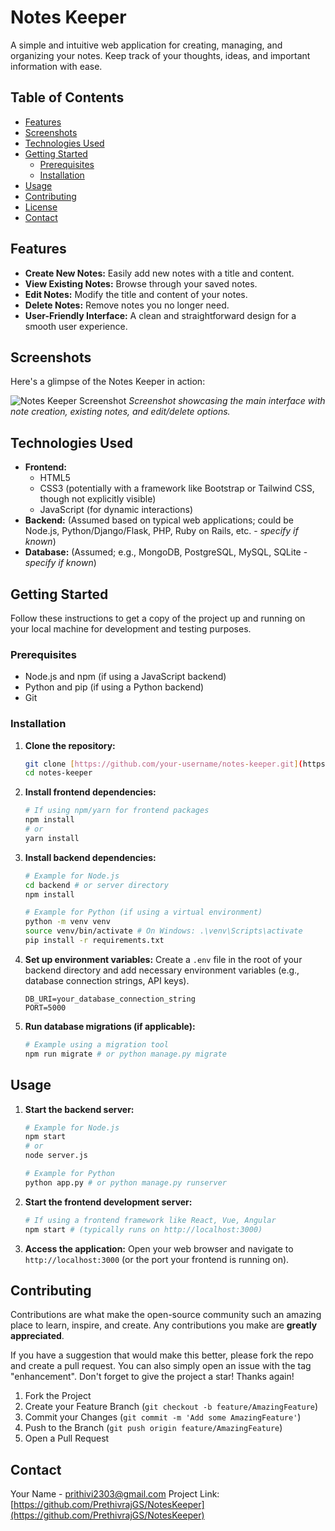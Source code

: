 # Notes Keeper

A simple and intuitive web application for creating, managing, and organizing your notes. Keep track of your thoughts, ideas, and important information with ease.

## Table of Contents

- [Features](#features)
- [Screenshots](#screenshots)
- [Technologies Used](#technologies-used)
- [Getting Started](#getting-started)
  - [Prerequisites](#prerequisites)
  - [Installation](#installation)
- [Usage](#usage)
- [Contributing](#contributing)
- [License](#license)
- [Contact](#contact)

## Features

* **Create New Notes:** Easily add new notes with a title and content.
* **View Existing Notes:** Browse through your saved notes.
* **Edit Notes:** Modify the title and content of your notes.
* **Delete Notes:** Remove notes you no longer need.
* **User-Friendly Interface:** A clean and straightforward design for a smooth user experience.

## Screenshots

Here's a glimpse of the Notes Keeper in action:

![Notes Keeper Screenshot]("Screenshot-2025-07-31-124307.png")
*Screenshot showcasing the main interface with note creation, existing notes, and edit/delete options.*

## Technologies Used

* **Frontend:**
    * HTML5
    * CSS3 (potentially with a framework like Bootstrap or Tailwind CSS, though not explicitly visible)
    * JavaScript (for dynamic interactions)
* **Backend:** (Assumed based on typical web applications; could be Node.js, Python/Django/Flask, PHP, Ruby on Rails, etc. - *specify if known*)
* **Database:** (Assumed; e.g., MongoDB, PostgreSQL, MySQL, SQLite - *specify if known*)

## Getting Started

Follow these instructions to get a copy of the project up and running on your local machine for development and testing purposes.

### Prerequisites

* Node.js and npm (if using a JavaScript backend)
* Python and pip (if using a Python backend)
* Git

### Installation

1.  **Clone the repository:**
    ```bash
    git clone [https://github.com/your-username/notes-keeper.git](https://github.com/your-username/notes-keeper.git)
    cd notes-keeper
    ```
2.  **Install frontend dependencies:**
    ```bash
    # If using npm/yarn for frontend packages
    npm install
    # or
    yarn install
    ```
3.  **Install backend dependencies:**
    ```bash
    # Example for Node.js
    cd backend # or server directory
    npm install
    
    # Example for Python (if using a virtual environment)
    python -m venv venv
    source venv/bin/activate # On Windows: .\venv\Scripts\activate
    pip install -r requirements.txt
    ```
4.  **Set up environment variables:**
    Create a `.env` file in the root of your backend directory and add necessary environment variables (e.g., database connection strings, API keys).
    ```
    DB_URI=your_database_connection_string
    PORT=5000
    ```
5.  **Run database migrations (if applicable):**
    ```bash
    # Example using a migration tool
    npm run migrate # or python manage.py migrate
    ```

## Usage

1.  **Start the backend server:**
    ```bash
    # Example for Node.js
    npm start
    # or
    node server.js
    
    # Example for Python
    python app.py # or python manage.py runserver
    ```
2.  **Start the frontend development server:**
    ```bash
    # If using a frontend framework like React, Vue, Angular
    npm start # (typically runs on http://localhost:3000)
    ```
3.  **Access the application:**
    Open your web browser and navigate to `http://localhost:3000` (or the port your frontend is running on).

## Contributing

Contributions are what make the open-source community such an amazing place to learn, inspire, and create. Any contributions you make are **greatly appreciated**.

If you have a suggestion that would make this better, please fork the repo and create a pull request. You can also simply open an issue with the tag "enhancement".
Don't forget to give the project a star! Thanks again!

1.  Fork the Project
2.  Create your Feature Branch (`git checkout -b feature/AmazingFeature`)
3.  Commit your Changes (`git commit -m 'Add some AmazingFeature'`)
4.  Push to the Branch (`git push origin feature/AmazingFeature`)
5.  Open a Pull Request


## Contact

Your Name - [prithivi2303@gmail.com](mailto:your-email@example.com)
Project Link: [https://github.com/PrethivrajGS/NotesKeeper](https://github.com/PrethivrajGS/NotesKeeper)
